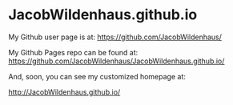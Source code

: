 # JacobWildenhaus.github.io

My Github user page is at: 
https://github.com/JacobWildenhaus/

My Github Pages repo can be found at:  
https://github.com/JacobWildenhaus/JacobWildenhaus.github.io/

And, soon, you can see my customized homepage at:

http://JacobWildenhaus.github.io/

